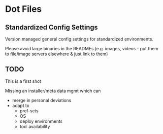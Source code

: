 # Dot Files

## Standardized Config Settings

Version managed general config settings for standardized environments.

Please avoid large binaries in the READMEs (e.g. images, videos - put them to file/image
servers elsewhere & just link to them)

## TODO

This is a first shot

Missing an installer/meta data mgmt which can

- merge in personal deviations
- adapt to
    - pref-sets
    - OS
    - deploy environments
    - tool availability


